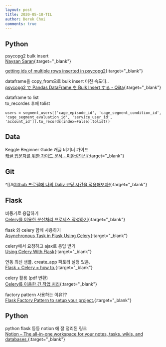 ```yaml
---
layout: post
title: 2020-05-18-TIL
author: Derek Choi
comments: true
---
```


## Python
psycopg2 bulk insert  
[Naysan Saran](https://naysan.ca/2020/05/09/pandas-to-postgresql-using-psycopg2-bulk-insert-performance-benchmark/){:target="_blank"}

[getting ids of multiple rows inserted in psycopg2](https://stackoverflow.com/questions/21624844/getting-ids-of-multiple-rows-inserted-in-psycopg2){:target="_blank"}

dataframe을 copy_from으로 bulk insert
미친 속도다..  
[psycopg2 で Pandas DataFrame を Bulk Insert する - Qiita](https://qiita.com/hoto17296/items/bb16b2fe36a8d47a08a2){:target="_blank"}


dataframe to list  
to_recordes 후에 tolist  

```
users = segment_users[['cage_episode_id', 'cage_segment_condition_id', 'cage_segment_evaluation_id', 'service_user_id', 'account_id']].to_records(index=False).tolist()
```

## Data
Keggle Beginner Guide 캐글 비기너 가이드  
[캐글 입문자를 위한 가이드 문서 - 미완성의신](https://unfinishedgod.netlify.app/2020/03/22/%EC%BA%90%EA%B8%80-%EC%9E%85%EB%AC%B8%EC%9E%90%EB%A5%BC-%EC%9C%84%ED%95%9C-%EA%B0%80%EC%9D%B4%EB%93%9C-%EB%AC%B8%EC%84%9C/){:target="_blank"}

## Git
^[[A[Github 프로필에 나의 Daliy 코딩 시간을 적용해보자!](https://fernando.kr/develop/2020-05-02-github-gist-posting/){:target="_blank"}

## Flask
비동기로 응답하기  
[Celery를 이용한 분산처리 프로세스 작성하기](https://medium.com/sunhyoups-story/celery-b96eb337b9cf){:target="_blank"}

flask 와 celery 함께 사용하기  
[Asynchronous Task in Flask Using Celery](https://www.youtube.com/watch?v=iwxzilyxTbQ){:target="_blank"}

celery에서 요청하고 ajax로 응답 받기  
[Using Celery With Flask](https://blog.miguelgrinberg.com/post/using-celery-with-flask){:target="_blank"}

연동 최신 샘플. create_app 팩토리 설정 있음.  
[Flask + Celery = how to.](https://medium.com/@frassetto.stefano/flask-celery-howto-d106958a15fe){:target="_blank"}

celery 활용 (pdf 변환)  
[Celery를 이용한 긴 작업 처리](https://spoqa.github.io/2012/05/29/distribute-task-with-celery.html){:target="_blank"}

factory pattern 사용하는 이유??  
[Flask Factory Pattern to setup your project.](https://itnext.io/flask-factory-pattern-to-setup-your-project-8fe7d6b23247){:target="_blank"}

## Python
python flask 등등 notion 에 잘 정리된 링크  
[Notion – The all-in-one workspace for your notes, tasks, wikis, and databases.](https://www.notion.so/d8bc2c5bd8614839839f63fb3a42acb6?v=c6a7abceb398460ca600767a3a1a03fe){:target="_blank"}
